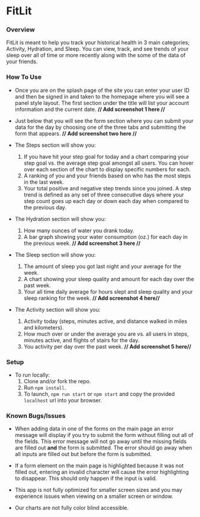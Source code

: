 # FitLit

### Overview

FitLit is meant to help you track your historical health in 3 main categories; Activity, Hydration, and Sleep. You can
view, track, and see trends of your sleep over all of time or more recently along with the some of the data of your friends.
### How To Use

- Once you are on the splash page of the site you can enter your user ID and then be signed in and taken to the homepage where you will see a panel style layout. The first section under the title will list your account information and the current date.
**// Add screenshot 1 here //**

- Just below that you will see the form section where you can submit your data for the day by choosing one of the three tabs and submitting the form that appears.
**// Add screenshot two here //**

- The Steps section will show you:
    1. If you have hit your step goal for today and a chart comparing your step goal vs. the average step goal amongst all users. You can hover over each section of the chart to display specific numbers for each.
    2. A ranking of you and your friends based on who has the most steps in the last week.
    3. Your total positive and negative step trends since you joined. A step trend is defined as any set of three consecutive days where your step count goes up each day or down each day when compared to the previous day.

- The Hydration section will show you:
    1. How many ounces of water you drank today.
    2. A bar graph showing your water consumption (oz.) for each day in the previous week.
**// Add screenshot 3 here //**

- The Sleep section will show you:
    1. The amount of sleep you got last night and your average for the week.
    2. A chart showing your sleep quality and amount for each day over the past week.
    3. Your all time daily average for hours slept and sleep quality and your sleep ranking for the week.
**// Add screenshot 4 here//**

- The Activity section will show you:
    1. Activity today (steps, minutes active, and distance walked in miles and kilometers).
    2. How much over or under the average you are vs. all users in steps, minutes active, and flights of stairs for the day.
    3. You activity per day over the past week.
**// Add screenshot 5 here//**

### Setup

- To run locally:
    1. Clone and/or fork the repo.
    2. Run `npm install`.
    3. To launch, `npm run start` or `npm start` and copy the provided `localhost` url into your browser.

### Known Bugs/Issues

  - When adding data in one of the forms on the main page an error message will display if you try to submit the form without filling out all of the fields. This error message will not go away until the missing fields are filled out **and** the form is submitted. The error should go away when all inputs are filled out but before the form is submitted.

  - If a form element on the main page is highlighted because it was not filled out, entering an invalid character will cause the error highlighting to disappear. This should only happen if the input is valid.

  - This app is not fully optimized for smaller screen sizes and you may experience issues when viewing on a smaller screen or window.

  - Our charts are not fully color blind accessible.
